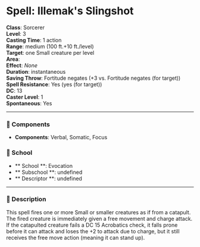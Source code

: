 
# Spell: Illemak's Slingshot
**Class**: Sorcerer  
**Level**: 3  
**Casting Time**: 1 action  
**Range**: medium (100 ft.+10 ft./level)  
**Target**: one Small creature per level  
**Area**:   
**Effect**: _None_  
**Duration**: instantaneous  
**Saving Throw**: Fortitude negates (+3 vs. Fortitude negates (for target))  
**Spell Resistance**: Yes (yes (for target))  
**DC**: 13  
**Caster Level**: 1  
**Spontaneous**: Yes

---

### 🔮 Components
- **Components**: Verbal, Somatic, Focus

### 🏫 School
- ** School **: Evocation
- ** Subschool **: undefined
- ** Descriptor **: undefined
---

### 📜 Description
This spell fires one or more Small or smaller creatures as if from a catapult. The fired creature is immediately given a free movement and charge attack. If the catapulted creature fails a DC 15 Acrobatics check, it falls prone before it can attack and loses the +2 to attack due to charge, but it still receives the free move action (meaning it can stand up).
